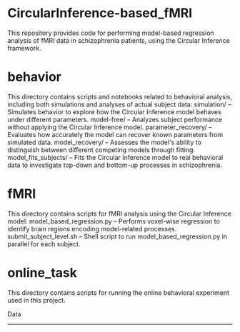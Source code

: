 # CircularInference-based_fMRI

This repository provides code for performing model-based regression analysis of fMRI data in schizophrenia patients, using the Circular Inference framework.

# behavior
This directory contains scripts and notebooks related to behavioral analysis, including both simulations and analyses of actual subject data:
simulation/ – Simulates behavior to explore how the Circular Inference model behaves under different parameters.
model-free/ – Analyzes subject performance without applying the Circular Inference model.
parameter_recovery/ – Evaluates how accurately the model can recover known parameters from simulated data.
model_recovery/ – Assesses the model's ability to distinguish between different competing models through fitting.
model_fits_subjects/ – Fits the Circular Inference model to real behavioral data to investigate top-down and bottom-up processes in schizophrenia.

# fMRI
This directory contains scripts for fMRI analysis using the Circular Inference model:
model_based_regression.py – Performs voxel-wise regression to identify brain regions encoding model-related processes.
submit_subject_level.sh – Shell script to run model_based_regression.py in parallel for each subject.

# online_task
This directory contains scripts for running the online behavioral experiment used in this project.


Data
______________________________________________
